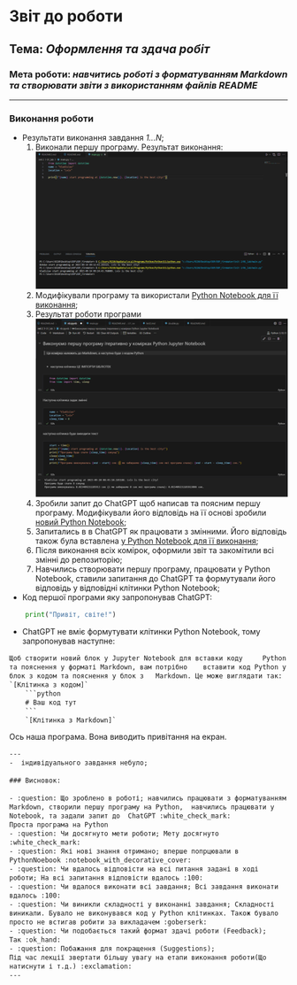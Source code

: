 # Звіт до роботи
## Тема: _Оформлення та здача робіт_
### Мета роботи: _навчитись роботі з форматуванням Markdown та створювати звіти з використанням файлів README_
---
### Виконання роботи
- Результати виконання завдання *1...N*;
    1. Виконали першу програму. Результат виконання: ![Alt text](%D0%97%D0%B0%D0%B2%D0%B4%D0%B0%D0%BD%D0%BD%D1%8F1-2.PNG)
    1. Модифікували програму та використали [Python Notebook для її виконання](nb.ipynb);
    1. Результат роботи програми ![Alt text](<Знімок OOP 6.PNG>)
    1. Зробили запит до ChatGPT щоб написав та поясним першу програму. Модифікували його відповідь на її основі зробили [новий Python Notebook](ai.ipynb);
    1. Запитались в в ChatGPT як працювати з змінними. Його відповідь також була вставлена [у Python Notebook для її виконання](ai.ipynb);
    1. Після виконання всіх комірок, оформили звіт та закомітили всі змінні до репозиторію;
    1.  Навчились створювати першу програму, працювати у Python Notebook, ставили запитання до ChatGPT та формутували його відповідь у відповідні клітинки Python Notebook;
- Код першої програми яку запропонував ChatGPT:
```python
    print("Привіт, світе!")
```
- ChatGPT не вміє формутувати клітинки Python Notebook, тому    запропонував наступне:
```text
Щоб створити новий блок у Jupyter Notebook для вставки коду     Python та пояснення у форматі Markdown, вам потрібно    вставити код Python у блок з кодом та пояснення у блок з   Markdown. Це може виглядати так:
`[Клітинка з кодом]`
    ```python
    # Ваш код тут
    ```
    `[Клітинка з Markdown]`
```
Ось наша програма. Вона виводить привітання на екран.
```
---
-  індивідуального завдання небуло;

### Висновок: 

- :question: Що зроблено в роботі; навчились працювати з форматуванням Markdown, створили першу програму на Python,  навчились працювати у Notebook, та задали запит до  ChatGPT :white_check_mark:
Проста програма на Python
- :question: Чи досягнуто мети роботи; Мету досягнуто :white_check_mark:
- :question: Які нові знання отримано; вперше попрцювали в PythonNoebook :notebook_with_decorative_cover:
- :question: Чи вдалось відповісти на всі питання задані в ході роботи; На всі запитання відповісти вдалось :100:
- :question: Чи вдалося виконати всі завдання; Всі завдання виконати вдалось :100:
- :question: Чи виникли складності у виконанні завдання; Складності виникали. Бувало не виконувався код у Python клітинках. Також бувало просто не встигав робити за викладачем :goberserk:
- :question: Чи подобається такий формат здачі роботи (Feedback);
Так :ok_hand:
- :question: Побажання для покращення (Suggestions);
Під час лекції звертати більшу увагу на етапи виконання роботи(Що натиснути і т.д.) :exclamation:
---